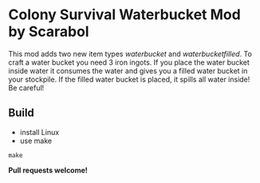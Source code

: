 # Colony Survival Waterbucket Mod by Scarabol

This mod adds two new item types *waterbucket* and *waterbucketfilled*. To craft a water bucket you need 3 iron ingots. If you place the water bucket inside water it consumes the water and gives you a filled water bucket in your stockpile. If the filled water bucket is placed, it spills all water inside! Be careful!

## Build

* install Linux
* use make
```Shell
make
```

**Pull requests welcome!**
